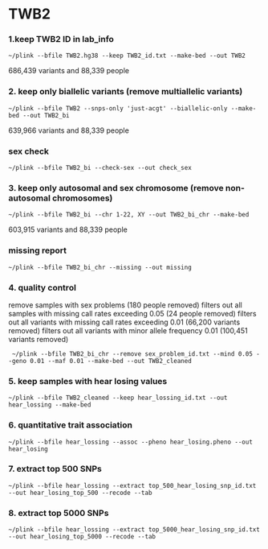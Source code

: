 # TWB2
### 1.keep TWB2 ID in lab_info
```
~/plink --bfile TWB2.hg38 --keep TWB2_id.txt --make-bed --out TWB2
```
686,439 variants and 88,339 people 
### 2. keep only biallelic variants (remove multiallelic variants)
```
~/plink --bfile TWB2 --snps-only 'just-acgt' --biallelic-only --make-bed --out TWB2_bi
```
639,966 variants and 88,339 people

### sex check 
```
~/plink --bfile TWB2_bi --check-sex --out check_sex
```

### 3.  keep only autosomal and sex chromosome (remove non-autosomal chromosomes)
```
~/plink --bfile TWB2_bi --chr 1-22, XY --out TWB2_bi_chr --make-bed
```
603,915 variants and 88,339 people
### missing report 
```
~/plink --bfile TWB2_bi_chr --missing --out missing
```

### 4. quality control
remove samples with sex problems (180 people removed)
filters out all samples with missing call rates exceeding 0.05 (24 people removed)
filters out all variants with missing call rates exceeding 0.01 (66,200 variants removed)
filters out all variants with minor allele frequency 0.01 (100,451 variants removed)
```
 ~/plink --bfile TWB2_bi_chr --remove sex_problem_id.txt --mind 0.05 --geno 0.01 --maf 0.01 --make-bed --out TWB2_cleaned
```

### 5. keep samples with hear losing values 
```
~/plink --bfile TWB2_cleaned --keep hear_lossing_id.txt --out hear_lossing --make-bed
```

### 6. quantitative trait association
```
~/plink --bfile hear_lossing --assoc --pheno hear_losing.pheno --out hear_losing
```

### 7. extract top 500 SNPs
```
~/plink --bfile hear_lossing --extract top_500_hear_losing_snp_id.txt --out hear_losing_top_500 --recode --tab
```
### 8. extract top 5000 SNPs
```
~/plink --bfile hear_lossing --extract top_5000_hear_losing_snp_id.txt --out hear_losing_top_5000 --recode --tab
```
